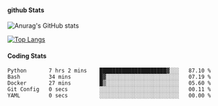 #### github Stats
![Anurag's GitHub stats](https://github-readme-stats.vercel.app/api?username=reduhq&theme=react&show_icons=true&hide=contribs,prs)

[![Top Langs](https://github-readme-stats.vercel.app/api/top-langs/?username=reduhq&layout=compact&theme=react)](https://github.com/anuraghazra/github-readme-stats)

#### Coding Stats
<!--START_SECTION:waka-->

```text
Python       7 hrs 2 mins    █████████████████████▓░░░   87.10 %
Bash         34 mins         █▓░░░░░░░░░░░░░░░░░░░░░░░   07.19 %
Docker       27 mins         █▒░░░░░░░░░░░░░░░░░░░░░░░   05.60 %
Git Config   0 secs          ░░░░░░░░░░░░░░░░░░░░░░░░░   00.11 %
YAML         0 secs          ░░░░░░░░░░░░░░░░░░░░░░░░░   00.00 %
```

<!--END_SECTION:waka-->
